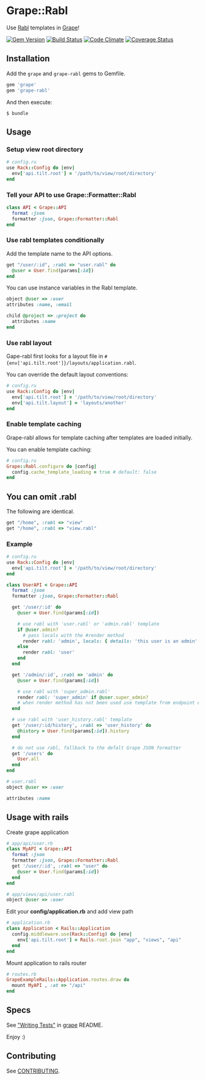 # Grape::Rabl

Use [Rabl](https://github.com/nesquena/rabl) templates in [Grape](https://github.com/ruby-grape/grape)!

[![Gem Version](http://img.shields.io/gem/v/grape-rabl.svg)](http://badge.fury.io/rb/grape-rabl)
[![Build Status](http://img.shields.io/travis/ruby-grape/grape-rabl.svg)](https://travis-ci.org/ruby-grape/grape-rabl)
[![Code Climate](https://codeclimate.com/github/ruby-grape/grape-rabl.svg)](https://codeclimate.com/github/ruby-grape/grape-rabl)
[![Coverage Status](https://img.shields.io/coveralls/ruby-grape/grape-rabl.svg)](https://coveralls.io/r/ruby-grape/grape-rabl?branch=master)

## Installation

Add the `grape` and `grape-rabl` gems to Gemfile.

```ruby
gem 'grape'
gem 'grape-rabl'
```

And then execute:

    $ bundle

## Usage

### Setup view root directory

```ruby
# config.ru
use Rack::Config do |env|
  env['api.tilt.root'] = '/path/to/view/root/directory'
end
```

### Tell your API to use Grape::Formatter::Rabl

```ruby
class API < Grape::API
  format :json
  formatter :json, Grape::Formatter::Rabl
end
```

### Use rabl templates conditionally

Add the template name to the API options.

```ruby
get "/user/:id", :rabl => "user.rabl" do
  @user = User.find(params[:id])
end
```

You can use instance variables in the Rabl template.

```ruby
object @user => :user
attributes :name, :email

child @project => :project do
  attributes :name
end
```

### Use rabl layout

Gape-rabl first looks for a layout file in `#{env['api.tilt.root']}/layouts/application.rabl`.

You can override the default layout conventions:

```ruby
# config.ru
use Rack::Config do |env|
  env['api.tilt.root'] = '/path/to/view/root/directory'
  env['api.tilt.layout'] = 'layouts/another'
end
```

### Enable template caching

Grape-rabl allows for template caching after templates are loaded initially.

You can enable template caching:

```ruby
# config.ru
Grape::Rabl.configure do |config|
  config.cache_template_loading = true # default: false
end
```

## You can omit .rabl

The following are identical.

```ruby
get "/home", :rabl => "view"
get "/home", :rabl => "view.rabl"
```

### Example

```ruby
# config.ru
use Rack::Config do |env|
  env['api.tilt.root'] = '/path/to/view/root/directory'
end

class UserAPI < Grape::API
  format :json
  formatter :json, Grape::Formatter::Rabl

  get '/user/:id' do
    @user = User.find(params[:id])

    # use rabl with 'user.rabl' or 'admin.rabl' template
    if @user.admin?
      # pass locals with the #render method
      render rabl: 'admin', locals: { details: 'this user is an admin' }
    else
      render rabl: 'user'
    end
  end

  get '/admin/:id', :rabl => 'admin' do
    @user = User.find(params[:id])

    # use rabl with 'super_admin.rabl'
    render rabl: 'super_admin' if @user.super_admin?
    # when render method has not been used use template from endpoint definition
  end

  # use rabl with 'user_history.rabl' template
  get '/user/:id/history', :rabl => 'user_history' do
    @history = User.find(params[:id]).history
  end

  # do not use rabl, fallback to the defalt Grape JSON formatter
  get '/users' do
    User.all
  end
end
```

```ruby
# user.rabl
object @user => :user

attributes :name
```

## Usage with rails

Create grape application

```ruby
# app/api/user.rb
class MyAPI < Grape::API
  format :json
  formatter :json, Grape::Formatter::Rabl
  get '/user/:id', :rabl => "user" do
    @user = User.find(params[:id])
  end
end
```

```ruby
# app/views/api/user.rabl
object @user => :user
```

Edit your **config/application.rb** and add view path

```ruby
# application.rb
class Application < Rails::Application
  config.middleware.use(Rack::Config) do |env|
    env['api.tilt.root'] = Rails.root.join "app", "views", "api"
  end
end
```

Mount application to rails router

```ruby
# routes.rb
GrapeExampleRails::Application.routes.draw do
  mount MyAPI , :at => "/api"
end
```

## Specs

See ["Writing Tests"](https://github.com/ruby-grape/grape#writing-tests) in [grape](https://github.com/ruby-grape/grape) README.

Enjoy :)

## Contributing

See [CONTRIBUTING](CONTRIBUTING.md).
